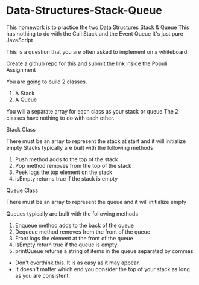 # Data-Structures-Stack-Queue
This homework is to practice the two Data Structures Stack & Queue
This has nothing to do with the Call Stack and the Event Queue
It's just pure JavaScript

This is a question that you are often asked to implement on a whiteboard

Create a github repo for this and submit the link inside the Populi Assignment

You are going to build 2 classes.
1. A Stack
2. A Queue

You will a separate array for each class  as your stack or queue
The 2 classes have nothing to do with each other.


Stack Class

There must be an array to represent the stack at start and it will initialize empty
Stacks typically are built with the following methods
1) Push method adds to the top of the stack
2) Pop method removes from the top of the stack
3) Peek logs the top element on the stack
4) isEmpty returns true if the stack is empty

Queue Class

There must be an array to represent the queue and it will initialize empty

Queues typically are built with the following methods
1) Enqueue method adds to the back of the queue
2) Dequeue method removes from the front of the queue
3) Front logs the element at the front of the queue
4) isEmpty return true if the queue is empty
5) printQueue returns a string of items in the queue separated by commas


- Don't overthink this. It is as easy as it may appear.
- It doesn't matter which end you consider the top of your stack as long as you are consistent.

